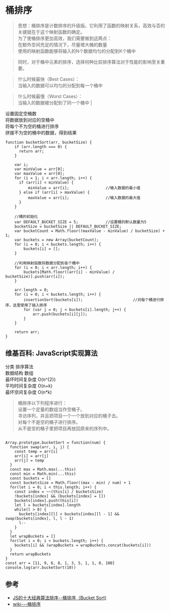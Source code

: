# 桶排序

>思想：桶排序是计数排序的升级版。它利用了函数的映射关系，高效与否的关键就在于这个映射函数的确定。  
为了使桶排序更加高效，我们需要做到这两点：  
在额外空间充足的情况下，尽量增大桶的数量   
使用的映射函数能够将输入的N个数据均匀的分配到K个桶中  

>同时，对于桶中元素的排序，选择何种比较排序算法对于性能的影响至关重要。  

>什么时候最快（Best Cases）：  
当输入的数据可以均匀的分配到每一个桶中

>什么时候最慢（Worst Cases）：  
当输入的数据被分配到了同一个桶中
|


设置固定空桶数  
将数据放到对应的空桶中  
将每个不为空的桶进行排序  
拼接不为空的桶中的数据，得到结果  


```
function bucketSort(arr, bucketSize) {
    if (arr.length === 0) {
      return arr;
    }
 
    var i;
    var minValue = arr[0];
    var maxValue = arr[0];
    for (i = 1; i < arr.length; i++) {
      if (arr[i] < minValue) {
          minValue = arr[i];                //输入数据的最小值
      } else if (arr[i] > maxValue) {
          maxValue = arr[i];                //输入数据的最大值
      }
    }
 
    //桶的初始化
    var DEFAULT_BUCKET_SIZE = 5;            //设置桶的默认数量为5
    bucketSize = bucketSize || DEFAULT_BUCKET_SIZE;
    var bucketCount = Math.floor((maxValue - minValue) / bucketSize) + 1;   
    var buckets = new Array(bucketCount);
    for (i = 0; i < buckets.length; i++) {
        buckets[i] = [];
    }
 
    //利用映射函数将数据分配到各个桶中
    for (i = 0; i < arr.length; i++) {
        buckets[Math.floor((arr[i] - minValue) / bucketSize)].push(arr[i]);
    }
 
    arr.length = 0;
    for (i = 0; i < buckets.length; i++) {
        insertionSort(buckets[i]);                      //对每个桶进行排序，这里使用了插入排序
        for (var j = 0; j < buckets[i].length; j++) {
            arr.push(buckets[i][j]);                      
        }
    }
 
    return arr;
}
```

## 维基百科: JavaScript实现算法

分类	排序算法  
数据结构	数组  
最坏时间复杂度	 O(n^{2})  
平均时间复杂度	 O(n+k)  
最坏空间复杂度	 O(n*k)  

>桶排序以下列程序进行：  
设置一个定量的数组当作空桶子。  
寻访序列，并且把项目一个一个放到对应的桶子去。  
对每个不是空的桶子进行排序。  
从不是空的桶子里把项目再放回原来的序列中。  

```

Array.prototype.bucketSort = function(num) {
  function swap(arr, i, j) {
    const temp = arr[i]
    arr[i] = arr[j]
    arr[j] = temp
  }
  const max = Math.max(...this)
  const min = Math.min(...this)
  const buckets = []
  const bucketsSize = Math.floor((max - min) / num) + 1
  for(let i = 0; i < this.length; i++) {
    const index = ~~(this[i] / bucketsSize)
    !buckets[index] && (buckets[index] = [])
    buckets[index].push(this[i])
    let l = buckets[index].length
    while(l > 0) {
      buckets[index][l] < buckets[index][l - 1] && swap(buckets[index], l, l - 1)
      l--
    }
  }
  let wrapBuckets = []
  for(let i = 0; i < buckets.length; i++) {
    buckets[i] && (wrapBuckets = wrapBuckets.concat(buckets[i]))
  }
  return wrapBuckets
}
const arr = [11, 9, 6, 8, 1, 3, 5, 1, 1, 0, 100]
console.log(arr.bucketSort(10))
```


## 参考
- [JS的十大经典算法排序--桶排序（Bucket Sort)](https://blog.csdn.net/liaozhongping/article/details/72764366)
- [wiki---桶排序](https://zh.wikipedia.org/wiki/%E6%A1%B6%E6%8E%92%E5%BA%8F)
